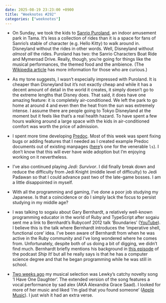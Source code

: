 ```yaml
---
date: 2025-08-19 23:23:00 +0900
title: "Weeknotes #292"
categories: ["weeknotes"]
---
```


- On Sunday, we took the kids to [Sanrio Puroland](https://www.puroland.jp), an indoor amusement park in Tama. It’s less a collection of rides than it is a space for fans of Sanrio’s stable of character (e.g. Hello Kitty) to walk around in. Disneyland without the rides in other words. Well, Disneyland without _almost all_ the rides. Puroland has two: the Sanrio Characters Boat Ride and Mymeroad Drive. Really, though, you’re going for things like the musical performances, the themed food and the ambience. (The [Wikipedia article](https://en.wikipedia.org/wiki/Sanrio_Puroland) has more information for those who are curious.)

- As my tone suggests, I wasn’t especially impressed with Puroland. It is cheaper than Disneyland but it’s not exactly cheap and while it has a decent amount of detail in the world it creates, it simply doesn’t go to the extreme lengths that Disney does. That said, it does have one amazing feature: it is completely air-conditioned. We left the park to go home at around 4 and even then the heat from the sun was extremely intense. I assume there are people going to Tokyo Disneyland at the moment but it feels like that’s a real health hazard. To have spent a few hours walking around a large space with the kids in air-conditioned comfort was worth the price of admission.

- I spent more time developing [Predoc](https://github.com/pyrmont/predoc). Most of this week was spent fixing bugs or adding features that I needed as I created example Predoc documents out of existing manpages ([here](https://github.com/pyrmont/predoc/blob/b45e4985d7213c7766830c6e0d611c91948131d1/examples/ls.1.predoc)’s one for the venerable `ls`). I don’t know that this will ever have wide adoption but I’m enjoying working on it nevertheless.

- I’ve also continued playing _Jedi: Survivor_. I did finally break down and reduce the difficulty from Jedi Knight (middle level of difficulty) to Jedi Padawan so that I could advance past two of the late-game bosses. I am a little disappointed in myself.

- With all the programming and gaming, I’ve done a poor job studying my Japanese. Is that a coincidence or do I simply lack the focus to persist studying in my middle age?

- I was talking to sogaiu about Gary Bernhardt, a relatively well-known programming educator in the world of Ruby and TypeScript after sogaiu sent me a link to Bernhardt’s Rubyconf 2012 talk ‘Boundaries’ ([YouTube](https://www.youtube.com/watch?v=yTkzNHF6rMs)). I believe this is the talk where Bernhardt introduces the ‘imperative shell, functional core’ idea. I’ve been aware of Bernhardt from when he was active in the Ruby community and I’ve long wondered where he comes from. Unfortunately, despite both of us doing a bit of digging, we didn’t find much. Bernhardt briefly mentions his background in [this episode](https://changelog.com/shipit/62) of the podcast _Ship It!_ but all he really says is that he has a computer science degree and that he began programming while he was still in school.

- [Two weeks ago](https://updates.inqk.net/post/1754405640.html) my musical selection was Lewky’s catchy novelty song ‘I Have One Daughter’. The extended version of the song features a vocal performance by sad alex (AKA Alexandra Grace Saad). I looked for more of her music and liked ‘i’m glad that you found someone’ ([Apple Music](https://music.apple.com/jp/album/im-glad-that-you-found-someone/1530983906?i=1530983910)). I just wish it had an extra verse.
